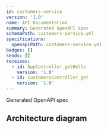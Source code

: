 ```yaml
---
id: customers-service
version: '1.0'
name: API Documentation
summary: Generated OpenAPI spec
schemaPath: customers-service.yml
specifications:
  openapiPath: customers-service.yml
badges: []
sends: []
receives:
  - id: AppController_getHello
    version: '1.0'
  - id: CustomersController_get
    version: '1.0'
---
```

Generated OpenAPI spec  

## Architecture diagram
<NodeGraph />
